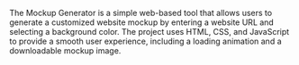 The Mockup Generator is a simple web-based tool that allows users to generate a customized website mockup by entering a website URL and selecting a background color. The project uses HTML, CSS, and JavaScript to provide a smooth user experience, including a loading animation and a downloadable mockup image.
